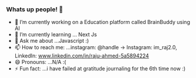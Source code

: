 ### Whats up people! 👋

- 🔭 I’m currently working on a Education platform called BrainBuddy using AI
- 🌱 I’m currently learning ... Next Js
- 💬 Ask me about ...Javascript :)
- 📫 How to reach me: ...instagram: @handle → Instagram: im_raj2.0, LinkedIn: www.linkedin.com/in/raju-ahmed-5a5894224
- 😄 Pronouns: ...N/A :(
- ⚡ Fun fact: ...i have failed at gratitude journaling for the 6th time now :)
